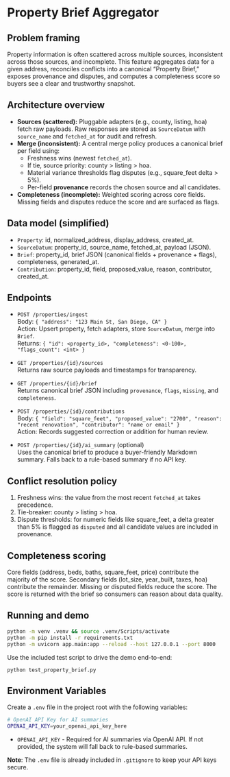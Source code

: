 # Property Brief Aggregator

## Problem framing

Property information is often scattered across multiple sources, inconsistent across those sources, and incomplete. This feature aggregates data for a given address, reconciles conflicts into a canonical “Property Brief,” exposes provenance and disputes, and computes a completeness score so buyers see a clear and trustworthy snapshot.

## Architecture overview

- **Sources (scattered):** Pluggable adapters (e.g., county, listing, hoa) fetch raw payloads. Raw responses are stored as `SourceDatum` with `source_name` and `fetched_at` for audit and refresh.
- **Merge (inconsistent):** A central merge policy produces a canonical brief per field using:
  - Freshness wins (newest `fetched_at`).
  - If tie, source priority: county > listing > hoa.
  - Material variance thresholds flag disputes (e.g., square_feet delta > 5%).
  - Per-field **provenance** records the chosen source and all candidates.
- **Completeness (incomplete):** Weighted scoring across core fields. Missing fields and disputes reduce the score and are surfaced as flags.

## Data model (simplified)

- `Property`: id, normalized_address, display_address, created_at.
- `SourceDatum`: property_id, source_name, fetched_at, payload (JSON).
- `Brief`: property_id, brief JSON (canonical fields + provenance + flags), completeness, generated_at.
- `Contribution`: property_id, field, proposed_value, reason, contributor, created_at.

## Endpoints

- `POST /properties/ingest`  
  Body: `{ "address": "123 Main St, San Diego, CA" }`  
  Action: Upsert property, fetch adapters, store `SourceDatum`, merge into `Brief`.  
  Returns: `{ "id": <property_id>, "completeness": <0-100>, "flags_count": <int> }`

- `GET /properties/{id}/sources`  
  Returns raw source payloads and timestamps for transparency.

- `GET /properties/{id}/brief`  
  Returns canonical brief JSON including `provenance`, `flags`, `missing`, and `completeness`.

- `POST /properties/{id}/contributions`  
  Body: `{ "field": "square_feet", "proposed_value": "2700", "reason": "recent renovation", "contributor": "name or email" }`  
  Action: Records suggested correction or addition for human review.

- `POST /properties/{id}/ai_summary` (optional)  
  Uses the canonical brief to produce a buyer-friendly Markdown summary. Falls back to a rule-based summary if no API key.

## Conflict resolution policy

1. Freshness wins: the value from the most recent `fetched_at` takes precedence.  
2. Tie-breaker: county > listing > hoa.  
3. Dispute thresholds: for numeric fields like square_feet, a delta greater than 5% is flagged as `disputed` and all candidate values are included in provenance.

## Completeness scoring

Core fields (address, beds, baths, square_feet, price) contribute the majority of the score. Secondary fields (lot_size, year_built, taxes, hoa) contribute the remainder. Missing or disputed fields reduce the score. The score is returned with the brief so consumers can reason about data quality.

## Running and demo

```bash
python -m venv .venv && source .venv/Scripts/activate
python -m pip install -r requirements.txt
python -m uvicorn app.main:app --reload --host 127.0.0.1 --port 8000
```

Use the included test script to drive the demo end-to-end:

```
python test_property_brief.py
```

## Environment Variables

Create a `.env` file in the project root with the following variables:

```bash
# OpenAI API Key for AI summaries
OPENAI_API_KEY=your_openai_api_key_here
```

- `OPENAI_API_KEY` - Required for AI summaries via OpenAI API. If not provided, the system will fall back to rule-based summaries.

**Note**: The `.env` file is already included in `.gitignore` to keep your API keys secure.

